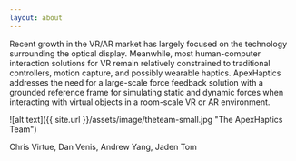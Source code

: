 ```yaml
---
layout: about
---
```




Recent growth in the VR/AR market has largely focused on the technology surrounding the optical display. Meanwhile, most human-computer interaction solutions for VR remain relatively constrained to traditional controllers, motion capture, and possibly wearable haptics. ApexHaptics addresses the need for a large-scale force feedback solution with a grounded reference frame for simulating static and dynamic forces when interacting with virtual objects in a room-scale VR or AR environment.

![alt text]({{ site.url }}/assets/image/theteam-small.jpg "The ApexHaptics Team")


<div class="caption">Chris Virtue, Dan Venis, Andrew Yang, Jaden Tom</div>
